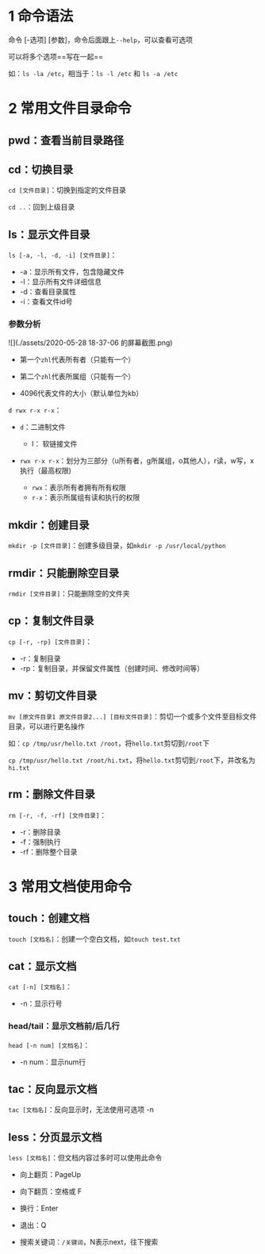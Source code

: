 # 1 命令语法

命令 [-选项] [参数]，命令后面跟上`--help`，可以查看可选项

可以将多个选项==写在一起==

如：`ls -la /etc`，相当于：`ls -l /etc` 和 `ls -a /etc` 



# 2 常用文件目录命令

## pwd：查看当前目录路径



## cd：切换目录

`cd [文件目录]`：切换到指定的文件目录

`cd ..`：回到上级目录



## ls：显示文件目录

`ls [-a, -l, -d, -i] [文件目录]`：

- -a：显示所有文件，包含隐藏文件
- -l：显示所有文件详细信息
- -d：查看目录属性
- -i：查看文件id号



### 参数分析

![](./assets/2020-05-28 18-37-06 的屏幕截图.png)

- 第一个`zhl`代表所有者（只能有一个）

- 第二个`zhl`代表所属组（只能有一个）

- 4096代表文件的大小（默认单位为kb）

`d rwx r-x r-x`：

- `d`：二进制文件 

    - l： 软链接文件

- `rwx r-x r-x`：划分为三部分（u所有者，g所属组，o其他人），r读，w写，x执行（最高权限)
  
    - `rwx`：表示所有者拥有所有权限
    - `r-x`：表示所属组有读和执行的权限
    
    

## mkdir：创建目录

`mkdir -p [文件目录]`：创建多级目录，如`mkdir -p /usr/local/python`



## rmdir：只能删除空目录

 `rmdir [文件目录]`：只能删除空的文件夹



## cp：复制文件目录

`cp [-r, -rp] [文件目录]`：

- -r：复制目录
- -rp：复制目录，并保留文件属性（创建时间、修改时间等）



## mv：剪切文件目录

`mv [原文件目录1 原文件目录2...] [目标文件目录]`：剪切一个或多个文件至目标文件目录，可以进行更名操作

如：`cp /tmp/usr/hello.txt /root`，将`hello.txt`剪切到`/root`下

 `cp /tmp/usr/hello.txt /root/hi.txt`，将`hello.txt`剪切到`/root`下，并改名为`hi.txt`



## rm：删除文件目录

`rm [-r, -f, -rf] [文件目录]`：

- -r：删除目录
- -f：强制执行
- -rf：删除整个目录



# 3 常用文档使用命令

## touch：创建文档

`touch [文档名]`：创建一个空白文档，如`touch test.txt`



## cat：显示文档

`cat [-n] [文档名]`：

- -n：显示行号

### head/tail：显示文档前/后几行

`head [-n num] [文档名]`：

- -n num：显示num行



## tac：反向显示文档

`tac [文档名]`：反向显示时，无法使用可选项 -n



## less：分页显示文档

`less [文档名]`：但文档内容过多时可以使用此命令

- 向上翻页：PageUp

- 向下翻页：空格或 F 
- 换行：Enter
- 退出：Q

- 搜索关键词：`/关键词`，N表示next，往下搜索